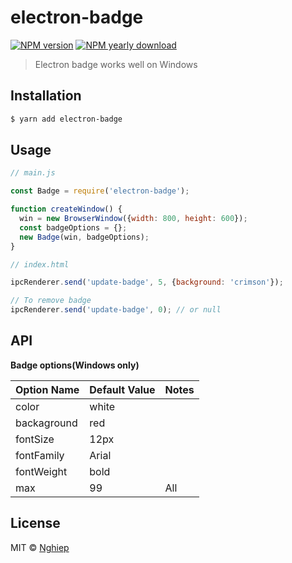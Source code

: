 # electron-badge

[![NPM version](https://img.shields.io/npm/v/electron-badge.svg)](https://www.npmjs.com/package/electron-badge)
[![NPM yearly download](https://img.shields.io/npm/dy/electron-badge.svg)](https://www.npmjs.com/package/electron-badge)

> Electron badge works well on Windows

## Installation

```sh
$ yarn add electron-badge
```

## Usage

```js
// main.js

const Badge = require('electron-badge');

function createWindow() {
  win = new BrowserWindow({width: 800, height: 600});
  const badgeOptions = {};
  new Badge(win, badgeOptions);
}
```

```js
// index.html

ipcRenderer.send('update-badge', 5, {background: 'crimson'});

// To remove badge
ipcRenderer.send('update-badge', 0); // or null
```

## API

**Badge options(Windows only)**

| Option Name | Default Value | Notes |
| ----------- | ------------- | ----- |
| color       | white         |       |
| backaground | red           |       |
| fontSize    | 12px          |       |
| fontFamily  | Arial         |       |
| fontWeight  | bold          |       |
| max         | 99            | All   |

## License

MIT © [Nghiep](https://nghiepit.dev)
